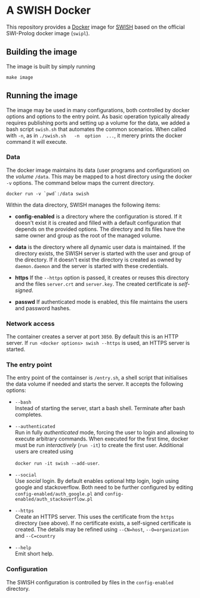 # A SWISH Docker

This repository provides a   [Docker](https://www.docker.com/) image for
[SWISH](http://swish.swi-prolog.org) based on the   official  SWI-Prolog
docker image (`swipl`).

## Building the image

The image is built by simply running

    make image

## Running the image

The image may be used in many  configurations, both controlled by docker
options and options to the  entry   point.  As basic operation typically
already requires publishing ports and setting up  a volume for the data,
we added a bash script `swish.sh`   that automates the common scenarios.
When called with `-n`, as  in  `./swish.sh   -n  option  ...`, it merery
prints the docker command it will execute.




### Data

The docker image maintains its data (user programs and configuration) on
the _volume_ `/data`. This may be mapped   to a host directory using the
docker `-v` options. The command below maps the current directory.

    docker run -v `pwd`:/data swish

Within the data directory, SWISH manages the following items:

  - **config-enabled** is a directory where the configuration is stored.
  If it doesn't exist it is created and filled with a default
  configuration that depends on the provided options.  The directory
  and its files have the same owner and group as the root of the managed
  volume.

  - **data** is the directory where all dynamic user data is maintained.
  If the directory exists, the SWISH server is started with the user and
  group of the directory.  If it doesn't exist the directory is created
  as owned by `daemon.daemon` and the server is started with these
  credentials.

  - **https** If the `--https` option is passed, it creates or reuses
  this directory and the files `server.crt` and `server.key`. The
  created certificate is _self-signed_.

  - **passwd**  If authenticated mode is enabled, this file maintains
  the users and password hashes.


### Network access

The container creates a server at port `3050`. By default this is an
HTTP server. If `run <docker options> swish --https` is used, an HTTPS
server is started.


### The entry point

The entry point of the containser is   `/entry.sh`,  a shell script that
initialises the data volume if needed and  starts the server. It accepts
the following options:

  - `--bash` <br>
  Instead of starting the server, start a bash shell.  Terminate after
  bash completes.

  - `--authenticated` <br>
  Run in fully _authenticated_ mode, forcing the user to login
  and allowing to execute arbitrary commands.  When executed for
  the first time, docker must be run _interactively_ (`run -it`)
  to create the first user.  Additional users are created using

      `docker run -it swish --add-user`.

  - `--social` <br>
  Use _social_ login.  By default enables optional http login,
  login using google and stackoverflow.  Both need to be further
  configured by editing `config-enabled/auth_google.pl` and
  `config-enabled/auth_stackoverflow.pl`

  - `--https` <br>
  Create an HTTPS server.  This uses the certificate from the
  `https` directory (see above).  If no certificate exists, a
  self-signed certificate is created.  The details may be refined
  using `--CN=host`, `--O=organization` and `--C=country`

  - `--help` <br>
  Emit short help.


### Configuration

The SWISH configuration is controlled by   files in the `config-enabled`
directory.
